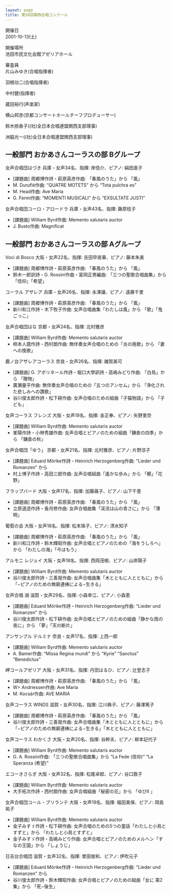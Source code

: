 ```yaml
---
layout: page
title: 第56回関西合唱コンクール
---
```

開催日  
2001-10-13(土)

開催場所  
池田市民文化会館アゼリアホール

審査員  
片山みゆき(合唱指揮者)

羽根功二(合唱指揮者)

中村健(指揮者)

蔵田裕行(声楽家)

横山邦彦(京都コンサートホールチーフプロデューサー)

鈴木捺香子((社)全日本合唱連盟関西支部理事)

洲脇光一((社)全日本合唱連盟関西支部理事)

一般部門 おかあさんコーラスの部 Bグループ
-----------------------------------------

<span class="choir-name">女声合唱団はづき</span>
兵庫・女声34名、指揮: 岸信介、ピアノ: 絹田直子

-   \[課題曲\] 周郷博作詩・萩原英彦作曲: 「春風のうた」から 「風」
-   M. Duruflé作曲: “QUATRE MOTETS” から “Tota pulchra es”
-   M. Head作曲: Ave Maria
-   G. Fermi作曲: “MOMENTI MUSICALI” から “EXSULTATE JUSTI”

<span class="choir-name">女声合唱団コーロ・アロードラ</span>
兵庫・女声43名、指揮: 藤原桂子

-   \[課題曲\] William Byrd作曲: Memento salutaris auctor
-   J. Busto作曲: Magnificat

一般部門 おかあさんコーラスの部 Aグループ
-----------------------------------------

<span class="choir-name">Voci di Bosco</span>
大阪・女声22名、指揮: 吉田早夜華、ピアノ: 藤本朱美

-   \[課題曲\] 周郷博作詩・萩原英彦作曲: 「春風のうた」から 「風」
-   鈴木一郎訳詩・G. Rossini作曲・富岡正男編曲: 「三つの聖歌合唱曲集」から 「信仰」「希望」

<span class="choir-name">コーラル アザレア</span>
兵庫・女声26名、指揮: 永澤讓、ピアノ: 遠藤千里

-   \[課題曲\] 周郷博作詩・萩原英彦作曲: 「春風のうた」から 「風」
-   新川和江作詩・木下牧子作曲: 女声合唱曲集「わたしは風」から 「歌」「鬼ごっこ」

<span class="choir-name">女声合唱団はな</span>
京都・女声24名、指揮: 北村雅彦

-   \[課題曲\] William Byrd作曲: Memento salutaris auctor
-   柿本人麿作詩・西村朗作曲: 無伴奏女声合唱のための「炎の挽歌」から 「妻への挽歌」

<span class="choir-name">鹿ノ台アザレアコーラス</span>
奈良・女声26名、指揮: 雑賀美可

-   \[課題曲\] G. アポリネール作詩・堀口大學訳詩・高嶋みどり作曲: 「白鳥」から 「贈物」
-   廣瀬量平作曲: 無伴奏女声合唱のための「五つのアンセム」から 「浄化された悲しみへの讚歌」
-   谷川俊太郎作詩・松下耕作曲: 女声合唱のための組曲「子猫物語」から 「子ども」

<span class="choir-name">女声コーラス フレンズ</span>
大阪・女声19名、指揮: 金正奉、ピアノ: 矢野里奈

-   \[課題曲\] William Byrd作曲: Memento salutaris auctor
-   峯陽作詩・小林秀雄作曲: 女声合唱とピアノのための組曲「鎌倉の四季」から 「鎌倉の秋」

<span class="choir-name">女声合唱団「ゆう」</span>
京都・女声21名、指揮: 北村雅彦、ピアノ: 片野涼子

-   \[課題曲\] Eduard Mörike作詩・Heinrich Herzogenberg作曲: “Lieder und Romanzen” から
-   村上博子作詩・高田三郎作曲: 女声合唱組曲「遙かな歩み」から 「櫛」「花野」

<span class="choir-name">フラップバード</span>
大阪・女声17名、指揮: 加藤蕗子、ピアノ: 山下千恵

-   \[課題曲\] 周郷博作詩・萩原英彦作曲: 「春風のうた」から 「風」
-   立原道造作詩・香月修作曲: 女声合唱曲集「渓流は山の青さに」から 「薄明」

<span class="choir-name">葡萄の会</span>
大阪・女声18名、指揮: 松本珠子、ピアノ: 清水知子

-   \[課題曲\] 周郷博作詩・萩原英彦作曲: 「春風のうた」から 「風」
-   新川和江作詩・鈴木輝昭作曲: 女声合唱とピアノのための「海をうしろへ」から 「わたしの海」「今はもう」

<span class="choir-name">アルモニ レジュイ</span>
大阪・女声18名、指揮: 西岡茂樹、ピアノ: 山岸陽子

-   \[課題曲\] William Byrd作曲: Memento salutaris auctor
-   谷川俊太郎作詩・三善晃作曲: 女声合唱曲集「木とともに人とともに」から 「−ピアノのための無窮連梼による−生きる」

<span class="choir-name">女声合唱 湖</span>
滋賀・女声29名、指揮: 小森幸江、ピアノ: 小森恵

-   \[課題曲\] Eduard Mörike作詩・Heinrich Herzogenberg作曲: “Lieder und Romanzen” から
-   谷川俊太郎作詩・松下耕作曲: 女声合唱とピアノのための組曲「静かな雨の夜に」から 「夢」「天の断片」

<span class="choir-name">アンサンブル テルミナ</span>
奈良・女声17名、指揮: 上西一郎

-   \[課題曲\] William Byrd作曲: Memento salutaris auctor
-   A. Bamer作曲: “Missa Regina mundi” から “Kyrie” “Sanctus” “Benedictus”

<span class="choir-name">岬コールアゼリア</span>
大阪・女声31名、指揮: 丹田はるひ、ピアノ: 辻登志子

-   \[課題曲\] 周郷博作詩・萩原英彦作曲: 「春風のうた」から 「風」
-   W&gt; Andriessen作曲: Ave Maria
-   M. Kocsár作曲: AVE MARIA

<span class="choir-name">女声コーラス WINDS</span>
滋賀・女声30名、指揮: 江川典子、ピアノ: 藤澤篤子

-   \[課題曲\] 周郷博作詩・萩原英彦作曲: 「春風のうた」から 「風」
-   谷川俊太郎作詩・三善晃作曲: 女声合唱曲集「木とともに人とともに」から 「−ピアノのための無窮連梼による−生きる」「木とともに人とともに」

<span class="choir-name">女声コーラス わかくさ</span>
大阪・女声20名、指揮: 谷幹夫、ピアノ: 柳本記代子

-   \[課題曲\] William Byrd作曲: Memento salutaris auctor
-   G. A. Rossini作曲: 「三つの聖歌合唱曲集」から “La Fede (信仰)” “La Speranza (希望)”

<span class="choir-name">エコーきさらぎ</span>
大阪・女声32名、指揮: 松尾卓郎、ピアノ: 谷口敦子

-   \[課題曲\] William Byrd作曲: Memento salutaris auctor
-   大手拓次作詩・西村朗作曲: 女声合唱組曲「秘密の花」から 「ゆびⅡ
    」

<span class="choir-name">女声合唱団コール・ブリランテ</span>
大阪・女声19名、指揮: 福田美保、ピアノ: 岡島祐子

-   \[課題曲\] William Byrd作曲: Memento salutaris auctor
-   金子みすゞ作詩・松下耕作曲: 女声合唱のための5つの童話「わたしと小鳥とすずと」から 「わたしと小鳥とすずと」
-   金子みすゞ作詩・高嶋みどり作曲: 女声合唱とピアノのためのメルへン「すなの王国」から 「しょうじ」

<span class="choir-name">日吉台合唱団</span>
滋賀・女声32名、指揮: 曽田俊和、ピアノ: 伊吹元子

-   \[課題曲\] Eduard Mörike作詩・Heinrich Herzogenberg作曲: “Lieder und Romanzen” から
-   谷川俊太郎作詩・鈴木輝昭作曲: 女声合唱とピアノのための組曲「女に 第2集」から 「死−後生」
